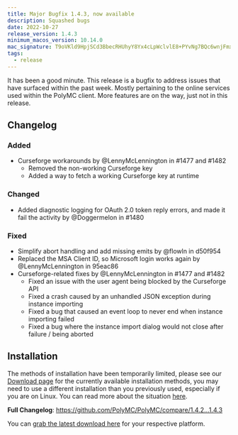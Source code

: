```yaml
---
title: Major Bugfix 1.4.3, now available
description: Squashed bugs
date: 2022-10-27
release_version: 1.4.3
minimum_macos_version: 10.14.0
mac_signature: T9oVKld9HpjSCd3BbecRHUhyY8Yx4cLpWclvlE8+PYvNg7BQc6wnjFmxNYYWjAWUOv50WstOVG14Sm4hGLJzBg==
tags:
  - release
---
```


It has been a good minute.
This release is a bugfix to address issues that have surfaced within the past week. 
Mostly pertaining to the online services used within the PolyMC client.
More features are on the way, just not in this release.

## Changelog

### Added
- Curseforge workarounds by @LennyMcLennington in #1477 and #1482
  - Removed the non-working Curseforge key
  - Added a way to fetch a working Curseforge key at runtime

### Changed
- Added diagnostic logging for OAuth 2.0 token reply errors, and made it fail the activity by @Doggermelon in #1480

### Fixed
- Simplify abort handling and add missing emits by @flowln in d50f954
- Replaced the MSA Client ID, so Microsoft login works again by @LennyMcLennington in 95eac86
- Curseforge-related fixes by @LennyMcLennington in #1477 and #1482
  - Fixed an issue with the user agent being blocked by the Curseforge API
  - Fixed a crash caused by an unhandled JSON exception during instance importing
  - Fixed a bug that caused an event loop to never end when instance importing failed
  - Fixed a bug where the instance import dialog would not close after failure / being aborted

## Installation
The methods of installation have been temporarily limited, please see our [Download page](/download) for the currently available installation methods, you may need to use a different installation than you previously used, especially if you are on Linux. You can read more about the situation [here](/news/what-happened/).

**Full Changelog**: https://github.com/PolyMC/PolyMC/compare/1.4.2...1.4.3

You can [grab the latest download here](/download) for your respective platform.
